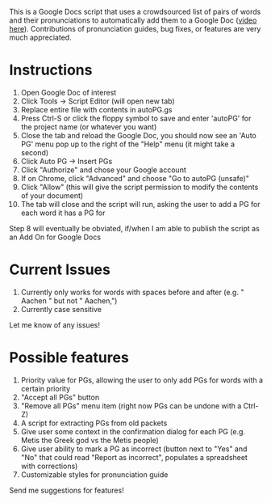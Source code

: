 This is a Google Docs script that uses a crowdsourced list of pairs of words and their pronunciations to automatically add them to a Google Doc ([video here](https://streamable.com/450b3)). Contributions of pronunciation guides, bug fixes, or features are very much appreciated.

Instructions
============
1. Open Google Doc of interest
2. Click Tools -> Script Editor (will open new tab)
3. Replace entire file with contents in autoPG.gs
4. Press Ctrl-S or click the floppy symbol to save and enter 'autoPG' for the project name (or whatever you want)
5. Close the tab and reload the Google Doc, you should now see an 'Auto PG' menu pop up to the right of the "Help" menu (it might take a second)
6. Click Auto PG -> Insert PGs
7. Click "Authorize" and chose your Google account
8. If on Chrome, click "Advanced" and choose "Go to autoPG (unsafe)"
9. Click "Allow" (this will give the script permission to modify the contents of your document)
10. The tab will close and the script will run, asking the user to add a PG for each word it has a PG for

Step 8 will eventually be obviated, if/when I am able to publish the script as an Add On for Google Docs

Current Issues
==============
1. Currently only works for words with spaces before and after (e.g. " Aachen " but not " Aachen,")
2. Currently case sensitive

Let me know of any issues!

Possible features
=================
1. Priority value for PGs, allowing the user to only add PGs for words with a certain priority
2. "Accept all PGs" button
3. "Remove all PGs" menu item (right now PGs can be undone with a Ctrl-Z)
4. A script for extracting PGs from old packets
5. Give user some context in the confirmation dialog for each PG (e.g. Metis the Greek god vs the Metis people)
6. Give user ability to mark a PG as incorrect (button next to "Yes" and "No" that could read "Report as incorrect", populates a spreadsheet with corrections)
7. Customizable styles for pronunciation guide

Send me suggestions for features!
